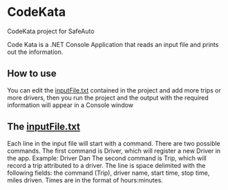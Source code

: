 # CodeKata
CodeKata project for SafeAuto

Code Kata is a .NET Console Application that reads an input file and prints out the information.

## How to use
You can edit the [inputFile.txt](https://github.com/HugoIracheta/CodeKata/blob/main/inputFile.txt) contained in the project and add more trips or more drivers, then you run the project and the output with the required information will appear in a Console window

## The [inputFile.txt](https://github.com/HugoIracheta/CodeKata/blob/main/inputFile.txt)

Each line in the input file will start with a command. There are two possible commands.
The first command is Driver, which will register a new Driver in the app. Example: Driver
Dan The second command is Trip, which will record a trip attributed to a driver. The line
is space delimited with the following fields: the command (Trip), driver name, start
time, stop time, miles driven. Times are in the format of hours:minutes.
